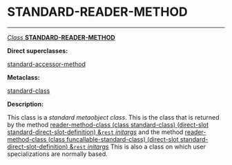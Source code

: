 STANDARD-READER-METHOD
======================

------------------------------------------------------------------------

[*Class* **STANDARD-READER-METHOD**]()

**Direct superclasses:**

[]()[standard-accessor-method](class-standard-accessor-method.md)

**Metaclass:**

[standard-class](class-standard-class.md)

**Description:**

This class is a *standard metaobject class*. This is the class that is returned by the method [reader-method-class (class standard-class) (direct-slot standard-direct-slot-definition) &`rest` *initargs*](reader-method-class-standard-class-standard-direct-slot-definition.md) and the method [reader-method-class (class funcallable-standard-class) (direct-slot standard-direct-slot-definition) &`rest` *initargs*](reader-method-class-funcallable-standard-class-standard-direct-slot-definition.md) This is also a class on which user specializations are normally based.
